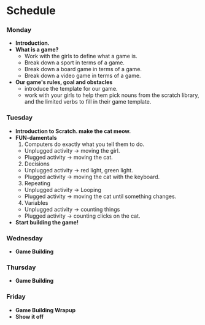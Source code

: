 # Schedule

### Monday
+ **Introduction.**
+ **What is a game?**
  + Work with the girls to define what a game is.
  + Break down a sport in terms of a game.
  + Break down a board game in terms of a game.
  + Break down a video game in terms of a game.
+ **Our game's rules, goal and obstacles**
  + introduce the template for our game.
  + work with your girls to help them pick nouns from the scratch library, and the limited verbs
    to fill in their game template.

### Tuesday
+ **Introduction to Scratch.  make the cat meow.**
+ **FUN-damentals**
  1. Computers do exactly what you tell them to do.
    + Unplugged activity -> moving the girl.
    + Plugged activity -> moving the cat.
  2. Decisions
    + Unplugged activity -> red light, green light.
    + Plugged activity -> moving the cat with the keyboard.
  3. Repeating
    + Unplugged activity -> Looping
    + Plugged activity -> moving the cat until something changes.
  4. Variables
    + Unplugged activity -> counting things
    + Plugged activity -> counting clicks on the cat.
+ **Start building the game!**

### Wednesday
+ **Game Building**

### Thursday
+ **Game Building**

### Friday
+ **Game Building Wrapup**
+ **Show it off**
